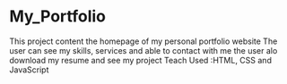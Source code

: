 # My_Portfolio

This project content the homepage of my personal portfolio website
The user can see my skills, services and able to contact with me
the user alo download my resume and see my project
Teach Used :HTML, CSS and JavaScript



